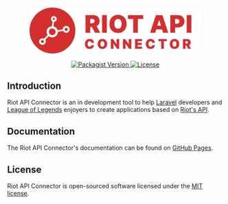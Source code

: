 <p align="center">
    <a href="https://github.com/anthonyrave/riot-api-connector" target="_blank">
        <img src="./art/logo-full-red.svg" width="400">
    </a>
</p>

<p align="center">
    <a href="https://packagist.org/packages/anthonyrave/riot-api-connector">
        <img alt="Packagist Version" src="https://img.shields.io/packagist/v/anthonyrave/riot-api-connector">
    </a>
    <a href="https://packagist.org/packages/anthonyrave/riot-api-connector">
        <img alt="License" src="https://img.shields.io/github/license/anthonyrave/riot-api-connector">
    </a>
</p>

## Introduction

Riot API Connector is an in development tool to help [Laravel](https://laravel.com/) developers and [League of Legends](https://www.leagueoflegends.com/en-us/) 
enjoyers to create applications based on [Riot's API](https://developer.riotgames.com/apis).

## Documentation

The Riot API Connector's documentation can be found on [GitHub Pages](https://anthonyrave.github.io/riot-api-connector-docs/).

## License

Riot API Connector is open-sourced software licensed under the [MIT license](LICENSE).
